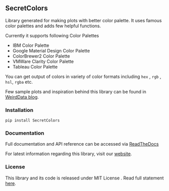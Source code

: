 ## SecretColors

Library generated for making plots with better color palette. It uses  famous color palettes and adds few helpful functions. 

Currently it supports following Color Palettes

- IBM Color Palette
- Google Material Design Color Palette
- ColorBrewer2 Color Palette
- VMWare Clarity Color Palette 
- Tableau Color Palette

You can get output of colors in variety of color formats including `hex` , `rgb` , `hsl`, `rgba` etc. 

Few sample plots and inspiration behind this library can be found in [WeirdData blog](https://weirddata.github.io/2019/06/11/secret-colors-2.html). 

### Installation 

```
pip install SecretColors
```

### Documentation

Full documentation and API reference can be accessed via [ReadTheDocs](https://secretcolors.readthedocs.io) 

For latest information regarding this library, visit our [website](https://github.com/secretBiology/SecretColors). 

### License 

This library and its code is released under MIT License . Read full statement [here](https://github.com/secretBiology/SecretColors/blob/master/LICENSE). 